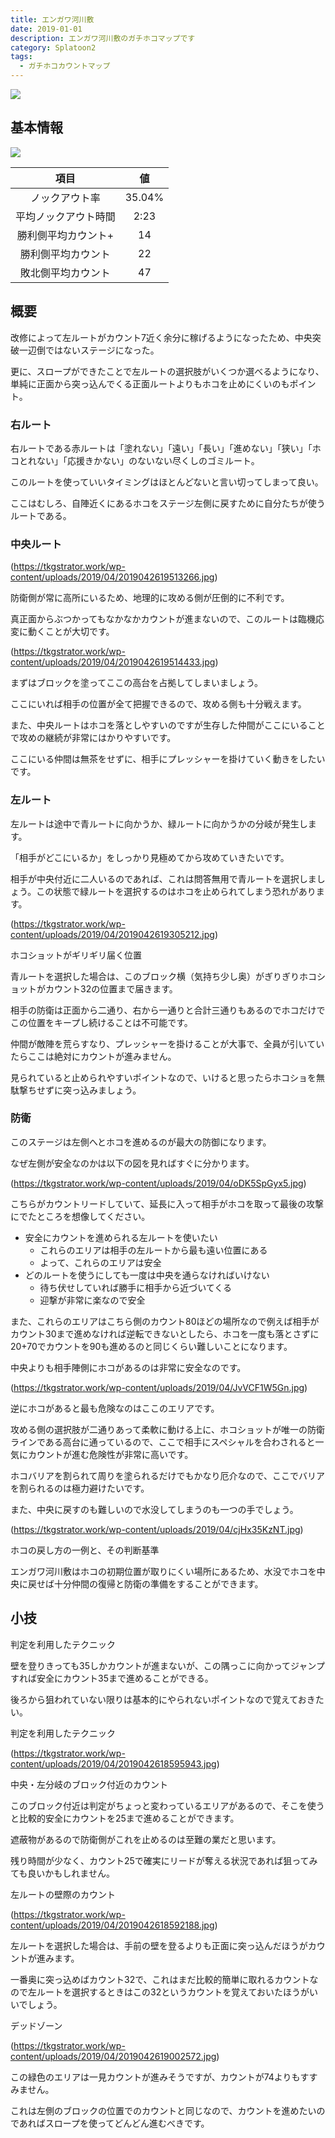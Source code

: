 ```yaml
---
title: エンガワ河川敷
date: 2019-01-01
description: エンガワ河川敷のガチホコマップです
category: Splatoon2
tags:
  - ガチホコカウントマップ
---
```


![](https://pbs.twimg.com/media/EcZiBzYX0AAiIhy?format=jpg&name=large)

## 基本情報

![](https://pbs.twimg.com/media/EV-Gf97XgAAVbt7?format=png&name=large)

|         項目         |   値   |
| :------------------: | :----: |
|    ノックアウト率    | 35.04% |
| 平均ノックアウト時間 |  2:23  |
| 勝利側平均カウント+  |   14   |
|  勝利側平均カウント  |   22   |
|  敗北側平均カウント  |   47   |

## 概要

改修によって左ルートがカウント7近く余分に稼げるようになったため、中央突破一辺倒ではないステージになった。

更に、スロープができたことで左ルートの選択肢がいくつか選べるようになり、単純に正面から突っ込んでくる正面ルートよりもホコを止めにくいのもポイント。

### 右ルート

右ルートである赤ルートは「塗れない」「遠い」「長い」「進めない」「狭い」「ホコとれない」「応援きかない」のないない尽くしのゴミルート。

このルートを使っていいタイミングはほとんどないと言い切ってしまって良い。

ここはむしろ、自陣近くにあるホコをステージ左側に戻すために自分たちが使うルートである。

### 中央ルート

(https://tkgstrator.work/wp-content/uploads/2019/04/2019042619513266.jpg)

防衛側が常に高所にいるため、地理的に攻める側が圧倒的に不利です。

真正面からぶつかってもなかなかカウントが進まないので、このルートは臨機応変に動くことが大切です。

(https://tkgstrator.work/wp-content/uploads/2019/04/2019042619514433.jpg)

まずはブロックを塗ってここの高台を占拠してしまいましょう。

ここにいれば相手の位置が全て把握できるので、攻める側も十分戦えます。

また、中央ルートはホコを落としやすいのですが生存した仲間がここにいることで攻めの継続が非常にはかりやすいです。

ここにいる仲間は無茶をせずに、相手にプレッシャーを掛けていく動きをしたいです。

### 左ルート

左ルートは途中で青ルートに向かうか、緑ルートに向かうかの分岐が発生します。

「相手がどこにいるか」をしっかり見極めてから攻めていきたいです。

相手が中央付近に二人いるのであれば、これは問答無用で青ルートを選択しましょう。この状態で緑ルートを選択するのはホコを止められてしまう恐れがあります。

(https://tkgstrator.work/wp-content/uploads/2019/04/2019042619305212.jpg)

ホコショットがギリギリ届く位置

青ルートを選択した場合は、このブロック横（気持ち少し奥）がぎりぎりホコショットがカウント32の位置まで届きます。

相手の防衛は正面から二通り、右から一通りと合計三通りもあるのでホコだけでこの位置をキープし続けることは不可能です。

仲間が敵陣を荒らすなり、プレッシャーを掛けることが大事で、全員が引いていたらここは絶対にカウントが進みません。

見られていると止められやすいポイントなので、いけると思ったらホコショを無駄撃ちせずに突っ込みましょう。

### 防衛

このステージは左側へとホコを進めるのが最大の防御になります。

なぜ左側が安全なのかは以下の図を見ればすぐに分かります。

(https://tkgstrator.work/wp-content/uploads/2019/04/oDK5SpGyx5.jpg)

こちらがカウントリードしていて、延長に入って相手がホコを取って最後の攻撃にでたところを想像してください。

- 安全にカウントを進められる左ルートを使いたい
    - これらのエリアは相手の左ルートから最も遠い位置にある
    - よって、これらのエリアは安全
- どのルートを使うにしても一度は中央を通らなければいけない
    - 待ち伏せしていれば勝手に相手から近づいてくる
    - 迎撃が非常に楽なので安全

また、これらのエリアはこちら側のカウント80ほどの場所なので例えば相手がカウント30まで進めなければ逆転できないとしたら、ホコを一度も落とさずに20+70でカウントを90も進めるのと同じくらい難しいことになります。

中央よりも相手陣側にホコがあるのは非常に安全なのです。

(https://tkgstrator.work/wp-content/uploads/2019/04/JvVCF1W5Gn.jpg)

逆にホコがあると最も危険なのはここのエリアです。

攻める側の選択肢が二通りあって柔軟に動ける上に、ホコショットが唯一の防衛ラインである高台に通っているので、ここで相手にスペシャルを合わされると一気にカウントが進む危険性が非常に高いです。

ホコバリアを割られて周りを塗られるだけでもかなり厄介なので、ここでバリアを割られるのは極力避けたいです。

また、中央に戻すのも難しいので水没してしまうのも一つの手でしょう。

(https://tkgstrator.work/wp-content/uploads/2019/04/cjHx35KzNT.jpg)

ホコの戻し方の一例と、その判断基準

エンガワ河川敷はホコの初期位置が取りにくい場所にあるため、水没でホコを中央に戻せば十分仲間の復帰と防衛の準備をすることができます。

## 小技

判定を利用したテクニック

壁を登りきっても35しかカウントが進まないが、この隅っこに向かってジャンプすれば安全にカウント35まで進めることができる。

後ろから狙われていない限りは基本的にやられないポイントなので覚えておきたい。

判定を利用したテクニック

(https://tkgstrator.work/wp-content/uploads/2019/04/2019042618595943.jpg)

中央・左分岐のブロック付近のカウント

このブロック付近は判定がちょっと変わっているエリアがあるので、そこを使うと比較的安全にカウントを25まで進めることができます。

遮蔽物があるので防衛側がこれを止めるのは至難の業だと思います。

残り時間が少なく、カウント25で確実にリードが奪える状況であれば狙ってみても良いかもしれません。

左ルートの壁際のカウント

(https://tkgstrator.work/wp-content/uploads/2019/04/2019042618592188.jpg)

左ルートを選択した場合は、手前の壁を登るよりも正面に突っ込んだほうがカウントが進みます。

一番奥に突っ込めばカウント32で、これはまだ比較的簡単に取れるカウントなので左ルートを選択するときはこの32というカウントを覚えておいたほうがいいでしょう。

デッドゾーン

(https://tkgstrator.work/wp-content/uploads/2019/04/2019042619002572.jpg)

この緑色のエリアは一見カウントが進みそうですが、カウントが74よりもすすみません。

これは左側のブロックの位置でのカウントと同じなので、カウントを進めたいのであればスロープを使ってどんどん進むべきです。
